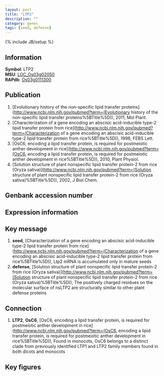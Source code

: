 ```yaml
---
layout: post
title: "LTP2"
description: ""
category: genes
tags: [seed, defense]
---
```

{% include JB/setup %}

## Information
__Symbol__: LTP2  
__MSU__: [LOC_Os03g02050](http://rice.plantbiology.msu.edu/cgi-bin/ORF_infopage.cgi?orf=LOC_Os03g02050)  
__RAPdb__: [Os03g0111300](http://rapdb.dna.affrc.go.jp/viewer/gbrowse_details/irgsp1?name=Os03g0111300)  

## Publication
1. [Evolutionary history of the non-specific lipid transfer proteins](http://www.ncbi.nlm.nih.gov/pubmed?term=(Evolutionary history of the non-specific lipid transfer proteins%5BTitle%5D)), 2011, Mol Plant.
2. [Characterization of a gene encoding an abscisic acid-inducible type-2 lipid transfer protein from rice](http://www.ncbi.nlm.nih.gov/pubmed?term=(Characterization of a gene encoding an abscisic acid-inducible type-2 lipid transfer protein from rice%5BTitle%5D)), 1998, FEBS Lett.
3. [OsC6, encoding a lipid transfer protein, is required for postmeiotic anther development in rice](http://www.ncbi.nlm.nih.gov/pubmed?term=(OsC6, encoding a lipid transfer protein, is required for postmeiotic anther development in rice%5BTitle%5D)), 2010, Plant Physiol.
4. [Solution structure of plant nonspecific lipid transfer protein-2 from rice (Oryza sativa)](http://www.ncbi.nlm.nih.gov/pubmed?term=(Solution structure of plant nonspecific lipid transfer protein-2 from rice (Oryza sativa)%5BTitle%5D)), 2002, J Biol Chem.

## Genbank accession number

## Expression information

## Key message
1. __seed__, [Characterization of a gene encoding an abscisic acid-inducible type-2 lipid transfer protein from rice](http://www.ncbi.nlm.nih.gov/pubmed?term=(Characterization of a gene encoding an abscisic acid-inducible type-2 lipid transfer protein from rice%5BTitle%5D)),  Ltp2 mRNA is accumulated only in mature seeds
2. __defense__, [Solution structure of plant nonspecific lipid transfer protein-2 from rice (Oryza sativa)](http://www.ncbi.nlm.nih.gov/pubmed?term=(Solution structure of plant nonspecific lipid transfer protein-2 from rice (Oryza sativa)%5BTitle%5D)),  The positively charged residues on the molecular surface of nsLTP2 are structurally similar to other plant defense proteins

## Connection
1. __LTP2__, __OsC6__, [OsC6, encoding a lipid transfer protein, is required for postmeiotic anther development in rice](http://www.ncbi.nlm.nih.gov/pubmed?term=(OsC6, encoding a lipid transfer protein, is required for postmeiotic anther development in rice%5BTitle%5D)),  Found in monocots, OsC6 belongs to a distinct clade from previously identified LTP1 and LTP2 family members found in both dicots and monocots

## Key figures


